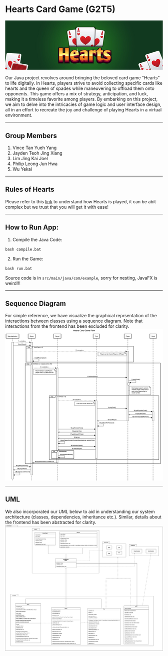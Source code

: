 # Hearts Card Game (G2T5)

![Hearts banner](./images/hearts_banner.jpeg)

Our Java project revolves around bringing the beloved card game "Hearts" to life digitally. In Hearts, players strive to avoid collecting specific cards like hearts and the queen of spades while maneuvering to offload them onto opponents. This game offers a mix of strategy, anticipation, and luck, making it a timeless favorite among players. By embarking on this project, we aim to delve into the intricacies of game logic and user interface design, all in an effort to recreate the joy and challenge of playing Hearts in a virtual environment.

---

## Group Members
1. Vince Tan Yueh Yang
2. Jayden Teoh Jing Xiang
3. Lim Jing Kai Joel
4. Philip Leong Jun Hwa
5. Wu Yekai

---

## Rules of Hearts
Please refer to this [link](https://www.thesprucecrafts.com/hearts-complete-card-game-rules-411730) to understand how Hearts is played, it can be abit complex but we trust that you will get it with ease!

---

## How to Run App:
1. Compile the Java Code:  
```
bash compile.bat
```
2. Run the Game:
```
bash run.bat
```

Source code is in `src/main/java/com/example`, sorry for nesting, JavaFX is weird!!!

---

## Sequence Diagram
For simple reference, we have visualize the graphical reprsentation of the interactions between classes using a sequence diagram. Note that interactions from the frontend has been excluded for clarity.
![Sequence Diagram](./images/HeartsSequenceDiagram.png)

---

## UML
We also incorporated our UML below to aid in understanding our system architecture (classes, dependencies, inheritance etc.). Similar, details about the frontend has been abstracted for clarity.
![UML](./images/CS102%20UML.drawio.png)
